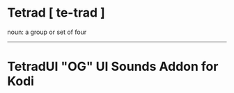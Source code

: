 # Tetrad [ te-trad ]
noun: a group or set of four

------------------------------------------------------------------------
TetradUI "OG" UI Sounds Addon for Kodi
=====================================

